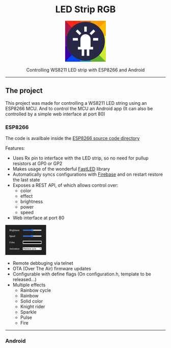 <h1 align="center">LED Strip RGB</h1>

<p align="center">  
  <img src="./misc/logo.png" width="128"/>
</p>

<p align="center">Controlling WS8211 LED strip with ESP8266 and Android</p>

---

## The project

This project was made for controlling a WS8211 LED string using an ESP8266 MCU.
And to control the MCU an Android app (It can also be controlled by a simple web interface at port 80)


### ESP8266

The code is availbale inside the [ESP8266 source code directory](./ESP8266)

Features:
- Uses Rx pin to interface with the LED strip, so no need for pullup resistors at GP0 or GP2
- Makes usage of the wonderful [FastLED](http://fastled.io/) library
- Automatically syncs configurations with [Firebase](https://firebase.google.com/) and on restart restore the last state
- Exposes a REST API, of which allows control over:
  - color
  - effect
  - brightness
  - power
  - speed
- Web interface at port 80
<img src="./misc/web interface.png" width="128"/>
  
- Remote debbuging via telnet
- OTA (Over The Air) firmware updates
- Configurable with define flags (On configuration.h, template to be released...)
- Multiple effects
  - Rainbow cycle
  - Rainbow 
  - Solid color
  - Knight rider
  - Sparkle
  - Pulse
  - Fire

---

### Android
 
